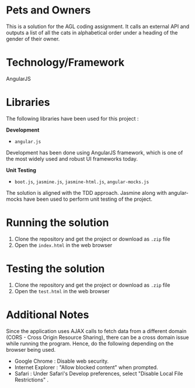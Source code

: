 # Pets and Owners
This is a solution for the AGL coding assignment. It calls an external API and outputs a list of all the cats in alphabetical order under a heading of the gender of their owner.

# Technology/Framework
AngularJS

# Libraries
The following libraries have been used for this project : 

**Development**
- `angular.js`

Development has been done using AngularJS framework, which is one of the most widely used and robust UI frameworks today. 

**Unit Testing**
- `boot.js`, `jasmine.js`, `jasmine-html.js`, `angular-mocks.js`

The solution is aligned with the TDD approach. Jasmine along with angular-mocks have been used to perform unit testing of the project.

# Running the solution 

1. Clone the repository and get the project or download as `.zip` file
2. Open the `index.html` in the web browser

# Testing the solution

1. Clone the repository and get the project or download as `.zip` file
2. Open the `test.html` in the web browser

# Additional Notes

Since the application uses AJAX calls to fetch data from a different domain (CORS - Cross Origin Resource Sharing), there can be a cross domain issue while running the program. Hence, do the following depending on the browser being used. 

- Google Chrome : Disable web security.
- Internet Explorer : "Allow blocked content" when prompted. 
- Safari : Under Safari's Develop preferences, select "Disable Local File Restrictions" .


